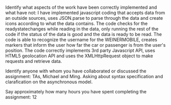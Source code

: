 Identify what aspects of the work have been correctly implemented and what have not:
I have implemented javascript coding that accepts data from an outside sources, 
uses JSON.parse to parse through the data and create icons according to what the 
data contains. The code checks for the readystatechanges while reading in the data, 
only running the rest of the code if the status of the data is good and the data is 
ready to be read. The code is able to recognize the username for the WEINERMOBILE, 
creates markers that inform the user how far the car or passenger is from the 
user's position. The code correctly implements 3rd party Javascript API, uses HTML5
geolocation API and uses the XMLHttpRequest object to make requests and retrieve 
data. 

Identify anyone with whom you have collaborated or discussed the assignment:
TAs, Michael and Ming. Asking about syntax specification and clarafication on the asynchronous model. 

Say approximately how many hours you have spent completing the assignment: 12